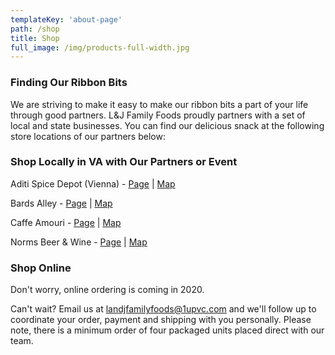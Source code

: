 ```yaml
---
templateKey: 'about-page'
path: /shop
title: Shop
full_image: /img/products-full-width.jpg
---
```


### Finding Our Ribbon Bits
We are striving to make it easy to make our ribbon bits a part of your life through good partners.  L&J Family Foods proudly partners with a set of local and state businesses. You can find our delicious snack at the following store locations of our partners below:

### Shop Locally in VA with Our Partners or Event
Aditi Spice Depot (Vienna) - [Page](https://www.facebook.com/pages/Aditi-Spice-Depot/1481328148762323) | [Map](https://www.google.com/maps/placeAditi+Spice+Depot/@38.9070638,-77.2598884,17zdata=!3m1!4b1!4m5!3m4!1s0x89b64bb3821c54bb:0x473074061a342cf9!8m2!3d38.9070638!4d-77.2576997)

Bards Alley - [Page](https://www.bardsalley.com/) | [Map](https://www.google.com/maps/place/Bards+Alley/@38.9017049,-77.2689972,17z/data=!3m1!4b1!4m5!3m4!1s0x89b64bc88a44ade7:0xd52cd391faf4f377!8m2!3d38.9017049!4d-77.2668085)

Caffe Amouri - [Page](https://www.caffeamouri.com/) | [Map](https://www.google.com/maps/place/Caffe+Amouri+Coffee+Roaster/@38.9025141,-77.2657644,15z/data=!4m2!3m1!1s0x0:0x19e2b6552dd16858?sa=X&ved=2ahUKEwjxuvWVndTlAhXnQd8KHThZAZIQ_BIwCnoECAoQCA)

Norms Beer & Wine - [Page](http://normsbeerandwine.com/) | [Map](https://www.google.com/maps/place/Norms+Beer+%26+Wine/@38.9062757,-77.2572354,15z/data=!4m5!3m4!1s0x0:0xdb8f34bf729ece23!8m2!3d38.9062757!4d-77.2572354)

### Shop Online
Don't worry, online ordering is coming in 2020.

Can't wait? Email us at [landjfamilyfoods@1upvc.com](landjfamilyfoods@1upvc.com) and we'll follow up to coordinate your order, payment and shipping with you personally.  Please note, there is a minimum order of four packaged units placed direct with our team.
